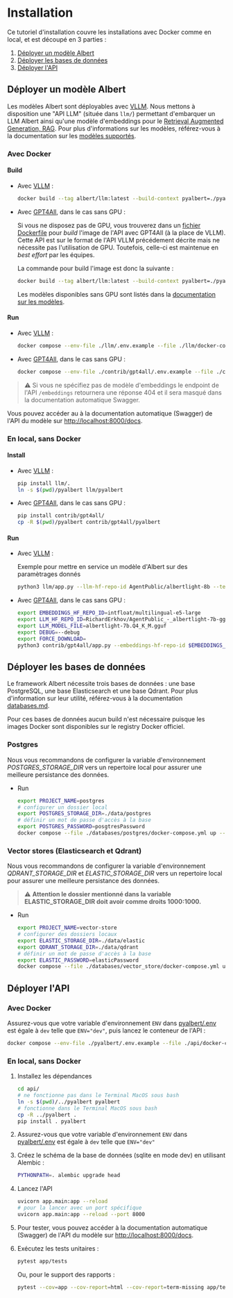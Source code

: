 # Installation

Ce tutoriel d'installation couvre les installations avec Docker comme en local, et est découpé en 3 parties :
1. [Déployer un modèle Albert](#déployer-un-modèle-albert)
2. [Déployer les bases de données](#déployer-les-bases-de-données)
3. [Déployer l'API](#déployer-lapi)




## Déployer un modèle Albert

Les modèles Albert sont déployables avec [VLLM](https://docs.vllm.ai/en/latest/). Nous mettons à disposition une "API LLM" (située dans `llm/`) permettant d'embarquer un LLM Albert ainsi qu'une modèle d'embeddings pour le [Retrieval Augmented Generation, RAG](https://en.wikipedia.org/wiki/Prompt_engineering#Retrieval-augmented_generation).
Pour plus d'informations sur les modèles, référez-vous à la documentation sur les [modèles supportés](./models.md).



### Avec Docker

#### Build

* Avec [VLLM](https://docs.vllm.ai/en/latest/) :

  ```sh
  docker build --tag albert/llm:latest --build-context pyalbert=./pyalbert --file ./llm/Dockerfile ./llm --no-cache
  ```

* Avec [GPT4All](https://gpt4all.io/), dans le cas sans GPU :

  Si vous ne disposez pas de GPU, vous trouverez dans un [fichier Dockerfile](../../contrib/gpt4all/Dockerfile) pour *build* l'image de l'API avec GPT4All (à la place de VLLM). Cette API est sur le format de l'API VLLM précédement décrite mais ne nécessite pas l'utilisation de GPU. Toutefois, celle-ci est maintenue en *best effort* par les équipes.

  La commande pour build l'image est donc la suivante :
  ```sh
  docker build --tag albert/llm:latest --build-context pyalbert=./pyalbert --file ./contrib/gpt4all/Dockerfile ./contrib/gpt4all --no-cache
  ```
  Les modèles disponibles sans GPU sont listés dans la [documentation sur les modèles](./models.md).


#### Run

* Avec [VLLM](https://docs.vllm.ai/en/latest/) :
  ```sh
  docker compose --env-file ./llm/.env.example --file ./llm/docker-compose.yml up --detach
  ```

* Avec [GPT4All](https://gpt4all.io/), dans le cas sans GPU :
  ```sh
  docker compose --env-file ./contrib/gpt4all/.env.example --file ./contrib/gpt4all/docker-compose.yml up --detach
  ```

> ⚠️ Si vous ne spécifiez pas de modèle d'embeddings le endpoint de l'API `/embeddings` retournera une réponse 404 et il sera masqué dans la documentation automatique Swagger.

Vous pouvez accéder au à la documentation automatique (Swagger) de l'API du modèle sur [http://localhost:8000/docs](http://localhost:8000/docs).



### En local, sans Docker

#### Install
* Avec [VLLM](https://docs.vllm.ai/en/latest/) :
  ```bash
  pip install llm/.
  ln -s $(pwd)/pyalbert llm/pyalbert
  ```
* Avec [GPT4All](https://gpt4all.io/), dans le cas sans GPU :
  ```bash
  pip install contrib/gpt4all/
  cp -R $(pwd)/pyalbert contrib/gpt4all/pyalbert
  ```


#### Run
* Avec [VLLM](https://docs.vllm.ai/en/latest/) :

  Exemple pour mettre en service un modèle d'Albert sur des paramètrages donnés
  ```sh
  python3 llm/app.py --llm-hf-repo-id AgentPublic/albertlight-8b --tensor-parallel-size 1 --gpu-memory-utilization 0.4 --models-dir ~/_models --host 0.0.0.0 --port 8000
  ```

* Avec [GPT4All](https://gpt4all.io/), dans le cas sans GPU :

  ```sh
  export EMBEDDINGS_HF_REPO_ID=intfloat/multilingual-e5-large
  export LLM_HF_REPO_ID=RichardErkhov/AgentPublic_-_albertlight-7b-gguf
  export LLM_MODEL_FILE=albertlight-7b.Q4_K_M.gguf
  export DEBUG=--debug
  export FORCE_DOWNLOAD=
  python3 contrib/gpt4all/app.py --embeddings-hf-repo-id $EMBEDDINGS_HF_REPO_ID --host 0.0.0.0 --llm-hf-repo-id $LLM_HF_REPO_ID --llm-model-file $LLM_MODEL_FILE $FORCE_DOWNLOAD $DEBUG --models-dir ~/_models --port 8000
  ```




## Déployer les bases de données 

Le framework Albert nécessite trois bases de données : une base PostgreSQL, une base Elasticsearch et une base Qdrant. Pour plus d'information sur leur utilité, référez-vous à la documentation [databases.md](./databases.md).

Pour ces bases de données aucun build n'est nécessaire puisque les images Docker sont disponibles sur le registry Docker officiel.



### Postgres

Nous vous recommandons de configurer la variable d'environnement *POSTGRES_STORAGE_DIR* vers un repertoire local pour assurer une meilleure persistance des données.

* Run
    ```sh
    export PROJECT_NAME=postgres
    # configurer un dossier local
    export POSTGRES_STORAGE_DIR=./data/postgres
    # définir un mot de passe d'accès à la base
    export POSTGRES_PASSWORD=posgtresPassword
    docker compose --file ./databases/postgres/docker-compose.yml up --detach
    ```



### Vector stores (Elasticsearch et Qdrant)

Nous vous recommandons de configurer la variable d'environnement *QDRANT_STORAGE_DIR* et *ELASTIC_STORAGE_DIR* vers un repertoire local pour assurer une meilleure persistance des données.

> ⚠️ **Attention le dossier mentionné dans la variable ELASTIC_STORAGE_DIR doit avoir comme droits 1000:1000.** 

* Run
    ```sh
    export PROJECT_NAME=vector-store
    # configurer des dossiers locaux
    export ELASTIC_STORAGE_DIR=./data/elastic
    export QDRANT_STORAGE_DIR=./data/qdrant
    # définir un mot de passe d'accès à la base
    export ELASTIC_PASSWORD=elasticPassword
    docker compose --file ./databases/vector_store/docker-compose.yml up --detach
    ```




## Déployer l'API

### Avec Docker

Assurez-vous que votre variable d'environnement `ENV` dans [pyalbert/.env](../pyalbert/.env) est égale à `dev` telle que `ENV="dev"`, puis lancez le conteneur de l'API :

```bash
docker compose --env-file ./pyalbert/.env.example --file ./api/docker-compose.yml up --detach
```



### En local, sans Docker

1. Installez les dépendances
   ```bash
   cd api/
   # ne fonctionne pas dans le Terminal MacOS sous bash
   ln -s $(pwd)/../pyalbert pyalbert
   # fonctionne dans le Terminal MacOS sous bash
   cp -R ../pyalbert .
   pip install . pyalbert
   ```

2. Assurez-vous que votre variable d'environnement `ENV` dans [pyalbert/.env](../pyalbert/.env) est égale à `dev` telle que `ENV="dev"`

3. Créez le schéma de la base de données (sqlite en mode dev) en utilisant Alembic :
   ```sh
   PYTHONPATH=. alembic upgrade head
   ```

4. Lancez l'API
   ```sh
   uvicorn app.main:app --reload
   # pour la lancer avec un port spécifique
   uvicorn app.main:app --reload --port 8000
   ```

5. Pour tester, vous pouvez accéder à la documentation automatique (Swagger) de l'API du modèle sur [http://localhost:8000/docs](http://localhost:8000/docs).

6. Exécutez les tests unitaires :
   ```sh
   pytest app/tests
   ```

   Ou, pour le support des rapports :

   ```sh
   pytest --cov=app --cov-report=html --cov-report=term-missing app/tests
   ```

